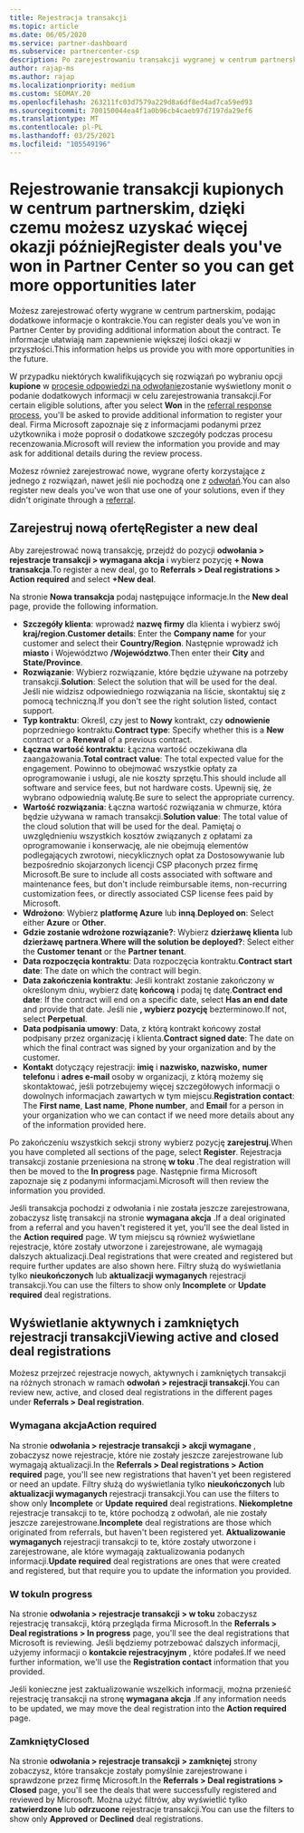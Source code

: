 ```yaml
---
title: Rejestracja transakcji
ms.topic: article
ms.date: 06/05/2020
ms.service: partner-dashboard
ms.subservice: partnercenter-csp
description: Po zarejestrowaniu transakcji wygranej w centrum partnerskim firma Microsoft może zapewnić większą okazję w przyszłości.
author: rajap-ms
ms.author: rajap
ms.localizationpriority: medium
ms.custom: SEOMAY.20
ms.openlocfilehash: 263211fc03d7579a229d8a6df8ed4ad7ca59ed93
ms.sourcegitcommit: 700150044ea4f1a0b96cb4caeb97d7197da29ef6
ms.translationtype: MT
ms.contentlocale: pl-PL
ms.lasthandoff: 03/25/2021
ms.locfileid: "105549196"
---
```

# <a name="register-deals-youve-won-in-partner-center-so-you-can-get-more-opportunities-later"></a><span data-ttu-id="ef01a-103">Rejestrowanie transakcji kupionych w centrum partnerskim, dzięki czemu możesz uzyskać więcej okazji później</span><span class="sxs-lookup"><span data-stu-id="ef01a-103">Register deals you've won in Partner Center so you can get more opportunities later</span></span>

<span data-ttu-id="ef01a-104">Możesz zarejestrować oferty wygrane w centrum partnerskim, podając dodatkowe informacje o kontrakcie.</span><span class="sxs-lookup"><span data-stu-id="ef01a-104">You can register deals you've won in Partner Center by providing additional information about the contract.</span></span> <span data-ttu-id="ef01a-105">Te informacje ułatwiają nam zapewnienie większej ilości okazji w przyszłości.</span><span class="sxs-lookup"><span data-stu-id="ef01a-105">This information helps us provide you with more opportunities in the future.</span></span>

<span data-ttu-id="ef01a-106">W przypadku niektórych kwalifikujących się rozwiązań po wybraniu opcji **kupione** w [procesie odpowiedzi na odwołanie](manage-leads.md)zostanie wyświetlony monit o podanie dodatkowych informacji w celu zarejestrowania transakcji.</span><span class="sxs-lookup"><span data-stu-id="ef01a-106">For certain eligible solutions, after you select **Won** in the [referral response process](manage-leads.md), you'll be asked to provide additional information to register your deal.</span></span> <span data-ttu-id="ef01a-107">Firma Microsoft zapoznaje się z informacjami podanymi przez użytkownika i może poprosił o dodatkowe szczegóły podczas procesu recenzowania.</span><span class="sxs-lookup"><span data-stu-id="ef01a-107">Microsoft will review the information you provide and may ask for additional details during the review process.</span></span>

<span data-ttu-id="ef01a-108">Możesz również zarejestrować nowe, wygrane oferty korzystające z jednego z rozwiązań, nawet jeśli nie pochodzą one z [odwołań](referrals.md).</span><span class="sxs-lookup"><span data-stu-id="ef01a-108">You can also register new deals you've won that use one of your solutions, even if they didn't originate through a [referral](referrals.md).</span></span> 

## <a name="register-a-new-deal"></a><span data-ttu-id="ef01a-109">Zarejestruj nową ofertę</span><span class="sxs-lookup"><span data-stu-id="ef01a-109">Register a new deal</span></span>

<span data-ttu-id="ef01a-110">Aby zarejestrować nową transakcję, przejdź do pozycji **odwołania > rejestracje transakcji > wymagana akcja** i wybierz pozycję **+ Nowa transakcja**.</span><span class="sxs-lookup"><span data-stu-id="ef01a-110">To register a new deal, go to **Referrals > Deal registrations > Action required** and select **+New deal**.</span></span>

<span data-ttu-id="ef01a-111">Na stronie **Nowa transakcja** podaj następujące informacje.</span><span class="sxs-lookup"><span data-stu-id="ef01a-111">In the **New deal** page, provide the following information.</span></span>

- <span data-ttu-id="ef01a-112">**Szczegóły klienta**: wprowadź **nazwę firmy** dla klienta i wybierz swój **kraj/region**.</span><span class="sxs-lookup"><span data-stu-id="ef01a-112">**Customer details**: Enter the **Company name** for your customer and select their **Country/Region**.</span></span> <span data-ttu-id="ef01a-113">Następnie wprowadź ich **miasto** i Województwo **/Województwo**.</span><span class="sxs-lookup"><span data-stu-id="ef01a-113">Then enter their **City** and **State/Province**.</span></span>
- <span data-ttu-id="ef01a-114">**Rozwiązanie**: Wybierz rozwiązanie, które będzie używane na potrzeby transakcji.</span><span class="sxs-lookup"><span data-stu-id="ef01a-114">**Solution**: Select the solution that will be used for the deal.</span></span> <span data-ttu-id="ef01a-115">Jeśli nie widzisz odpowiedniego rozwiązania na liście, skontaktuj się z pomocą techniczną.</span><span class="sxs-lookup"><span data-stu-id="ef01a-115">If you don't see the right solution listed, contact support.</span></span>
- <span data-ttu-id="ef01a-116">**Typ kontraktu**: Określ, czy jest to **Nowy** kontrakt, czy **odnowienie** poprzedniego kontraktu.</span><span class="sxs-lookup"><span data-stu-id="ef01a-116">**Contract type**: Specify whether this is a **New** contract or a **Renewal** of a previous contract.</span></span>
- <span data-ttu-id="ef01a-117">**Łączna wartość kontraktu**: Łączna wartość oczekiwana dla zaangażowania.</span><span class="sxs-lookup"><span data-stu-id="ef01a-117">**Total contract value**: The total expected value for the engagement.</span></span> <span data-ttu-id="ef01a-118">Powinno to obejmować wszystkie opłaty za oprogramowanie i usługi, ale nie koszty sprzętu.</span><span class="sxs-lookup"><span data-stu-id="ef01a-118">This should include all software and service fees, but not hardware costs.</span></span> <span data-ttu-id="ef01a-119">Upewnij się, że wybrano odpowiednią walutę.</span><span class="sxs-lookup"><span data-stu-id="ef01a-119">Be sure to select the appropriate currency.</span></span>
- <span data-ttu-id="ef01a-120">**Wartość rozwiązania**: Łączna wartość rozwiązania w chmurze, która będzie używana w ramach transakcji.</span><span class="sxs-lookup"><span data-stu-id="ef01a-120">**Solution value**: The total value of the cloud solution that will be used for the deal.</span></span> <span data-ttu-id="ef01a-121">Pamiętaj o uwzględnieniu wszystkich kosztów związanych z opłatami za oprogramowanie i konserwację, ale nie obejmują elementów podlegających zwrotowi, niecyklicznych opłat za Dostosowywanie lub bezpośrednio skojarzonych licencji CSP płaconych przez firmę Microsoft.</span><span class="sxs-lookup"><span data-stu-id="ef01a-121">Be sure to include all costs associated with software and maintenance fees, but don't include reimbursable items, non-recurring customization fees, or directly associated CSP license fees paid by Microsoft.</span></span>
- <span data-ttu-id="ef01a-122">**Wdrożono**: Wybierz **platformę Azure** lub **inną**.</span><span class="sxs-lookup"><span data-stu-id="ef01a-122">**Deployed on**: Select either **Azure** or **Other**.</span></span>
- <span data-ttu-id="ef01a-123">**Gdzie zostanie wdrożone rozwiązanie?**: Wybierz **dzierżawę klienta** lub **dzierżawę partnera**.</span><span class="sxs-lookup"><span data-stu-id="ef01a-123">**Where will the solution be deployed?**: Select either the **Customer tenant** or the **Partner tenant**.</span></span>
- <span data-ttu-id="ef01a-124">**Data rozpoczęcia kontraktu**: Data rozpoczęcia kontraktu.</span><span class="sxs-lookup"><span data-stu-id="ef01a-124">**Contract start date**: The date on which the contract will begin.</span></span>
- <span data-ttu-id="ef01a-125">**Data zakończenia kontraktu**: Jeśli kontrakt zostanie zakończony w określonym dniu, wybierz datę **końcową** i podaj tę datę.</span><span class="sxs-lookup"><span data-stu-id="ef01a-125">**Contract end date**: If the contract will end on a specific date, select **Has an end date** and provide that date.</span></span> <span data-ttu-id="ef01a-126">Jeśli nie **, wybierz pozycję** bezterminowo.</span><span class="sxs-lookup"><span data-stu-id="ef01a-126">If not, select **Perpetual**.</span></span>
- <span data-ttu-id="ef01a-127">**Data podpisania umowy**: Data, z którą kontrakt końcowy został podpisany przez organizację i klienta.</span><span class="sxs-lookup"><span data-stu-id="ef01a-127">**Contract signed date**: The date on which the final contract was signed by your organization and by the customer.</span></span>
- <span data-ttu-id="ef01a-128">**Kontakt** dotyczący rejestracji: **imię** i **nazwisko, nazwisko,** **numer telefonu** i **adres e-mail** osoby w organizacji, z którą możemy się skontaktować, jeśli potrzebujemy więcej szczegółowych informacji o dowolnych informacjach zawartych w tym miejscu.</span><span class="sxs-lookup"><span data-stu-id="ef01a-128">**Registration contact**: The **First name**, **Last name**, **Phone number**, and **Email** for a person in your organization who we can contact if we need more details about any of the information provided here.</span></span>

<span data-ttu-id="ef01a-129">Po zakończeniu wszystkich sekcji strony wybierz pozycję **zarejestruj**.</span><span class="sxs-lookup"><span data-stu-id="ef01a-129">When you have completed all sections of the page, select **Register**.</span></span> <span data-ttu-id="ef01a-130">Rejestracja transakcji zostanie przeniesiona na stronę **w toku** .</span><span class="sxs-lookup"><span data-stu-id="ef01a-130">The deal registration will then be moved to the **In progress** page.</span></span> <span data-ttu-id="ef01a-131">Następnie firma Microsoft zapoznaje się z podanymi informacjami.</span><span class="sxs-lookup"><span data-stu-id="ef01a-131">Microsoft will then review the information you provided.</span></span>

<span data-ttu-id="ef01a-132">Jeśli transakcja pochodzi z odwołania i nie została jeszcze zarejestrowana, zobaczysz listę transakcji na stronie **wymagana akcja** .</span><span class="sxs-lookup"><span data-stu-id="ef01a-132">If a deal originated from a referral and you haven't registered it yet, you'll see the deal listed in the **Action required** page.</span></span> <span data-ttu-id="ef01a-133">W tym miejscu są również wyświetlane rejestracje, które zostały utworzone i zarejestrowane, ale wymagają dalszych aktualizacji.</span><span class="sxs-lookup"><span data-stu-id="ef01a-133">Deal registrations that were created and registered but require further updates are also shown here.</span></span> <span data-ttu-id="ef01a-134">Filtry służą do wyświetlania tylko **nieukończonych** lub **aktualizacji wymaganych** rejestracji transakcji.</span><span class="sxs-lookup"><span data-stu-id="ef01a-134">You can use the filters to show only **Incomplete** or **Update required** deal registrations.</span></span>

## <a name="viewing-active-and-closed-deal-registrations"></a><span data-ttu-id="ef01a-135">Wyświetlanie aktywnych i zamkniętych rejestracji transakcji</span><span class="sxs-lookup"><span data-stu-id="ef01a-135">Viewing active and closed deal registrations</span></span>

<span data-ttu-id="ef01a-136">Możesz przejrzeć rejestracje nowych, aktywnych i zamkniętych transakcji na różnych stronach w ramach **odwołań > rejestracji transakcji**.</span><span class="sxs-lookup"><span data-stu-id="ef01a-136">You can review new, active, and closed deal registrations in the different pages under **Referrals > Deal registration**.</span></span>

### <a name="action-required"></a><span data-ttu-id="ef01a-137">Wymagana akcja</span><span class="sxs-lookup"><span data-stu-id="ef01a-137">Action required</span></span>

<span data-ttu-id="ef01a-138">Na stronie **odwołania > rejestracje transakcji > akcji wymagane** , zobaczysz nowe rejestracje, które nie zostały jeszcze zarejestrowane lub wymagają aktualizacji.</span><span class="sxs-lookup"><span data-stu-id="ef01a-138">In the **Referrals > Deal registrations > Action required** page, you'll see new registrations that haven't yet been registered or need an update.</span></span> <span data-ttu-id="ef01a-139">Filtry służą do wyświetlania tylko **nieukończonych** lub **aktualizacji wymaganych** rejestracji transakcji.</span><span class="sxs-lookup"><span data-stu-id="ef01a-139">You can use the filters to show only **Incomplete** or **Update required** deal registrations.</span></span> <span data-ttu-id="ef01a-140">**Niekompletne** rejestracje transakcji to te, które pochodzą z odwołań, ale nie zostały jeszcze zarejestrowane.</span><span class="sxs-lookup"><span data-stu-id="ef01a-140">**Incomplete** deal registrations are those which originated from referrals, but haven't been registered yet.</span></span> <span data-ttu-id="ef01a-141">**Aktualizowanie wymaganych** rejestracji transakcji to te, które zostały utworzone i zarejestrowane, ale które wymagają zaktualizowania podanych informacji.</span><span class="sxs-lookup"><span data-stu-id="ef01a-141">**Update required** deal registrations are ones that were created and registered, but that require you to update the information you provided.</span></span>

### <a name="in-progress"></a><span data-ttu-id="ef01a-142">W toku</span><span class="sxs-lookup"><span data-stu-id="ef01a-142">In progress</span></span>

<span data-ttu-id="ef01a-143">Na stronie **odwołania > rejestracje transakcji > w toku** zobaczysz rejestrację transakcji, którą przegląda firma Microsoft.</span><span class="sxs-lookup"><span data-stu-id="ef01a-143">In the **Referrals > Deal registrations > In progress** page, you'll see the deal registrations that Microsoft is reviewing.</span></span> <span data-ttu-id="ef01a-144">Jeśli będziemy potrzebować dalszych informacji, użyjemy informacji o **kontakcie rejestracyjnym** , które podałeś.</span><span class="sxs-lookup"><span data-stu-id="ef01a-144">If we need further information, we'll use the **Registration contact** information that you provided.</span></span>

<span data-ttu-id="ef01a-145">Jeśli konieczne jest zaktualizowanie wszelkich informacji, można przenieść rejestrację transakcji na stronę **wymagana akcja** .</span><span class="sxs-lookup"><span data-stu-id="ef01a-145">If any information needs to be updated, we may move the deal registration into the **Action required** page.</span></span>

### <a name="closed"></a><span data-ttu-id="ef01a-146">Zamknięty</span><span class="sxs-lookup"><span data-stu-id="ef01a-146">Closed</span></span>

<span data-ttu-id="ef01a-147">Na stronie **odwołania > rejestracje transakcji > zamkniętej** strony zobaczysz, które transakcje zostały pomyślnie zarejestrowane i sprawdzone przez firmę Microsoft.</span><span class="sxs-lookup"><span data-stu-id="ef01a-147">In the **Referrals > Deal registrations > Closed** page, you'll see the deals that were successfully registered and reviewed by Microsoft.</span></span> <span data-ttu-id="ef01a-148">Można użyć filtrów, aby wyświetlić tylko **zatwierdzone** lub **odrzucone** rejestracje transakcji.</span><span class="sxs-lookup"><span data-stu-id="ef01a-148">You can use the filters to show only **Approved** or **Declined** deal registrations.</span></span>
